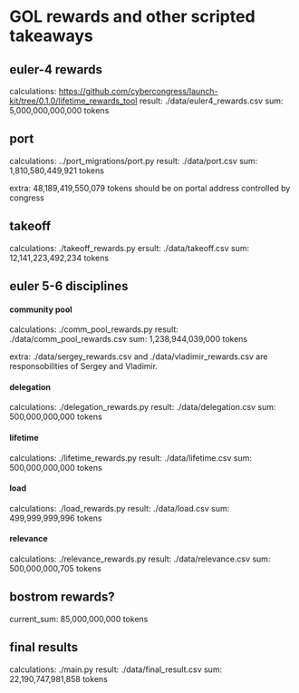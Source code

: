 # GOL rewards and other scripted takeaways

## euler-4 rewards

calculations: https://github.com/cybercongress/launch-kit/tree/0.1.0/lifetime_rewards_tool
result: ./data/euler4_rewards.csv
sum: 5,000,000,000,000 tokens

## port

calculations: ../port_migrations/port.py
result: ./data/port.csv
sum: 1,810,580,449,921 tokens

extra: 48,189,419,550,079 tokens should be on portal address controlled by congress

## takeoff

calculations: ./takeoff_rewards.py
ersult: ./data/takeoff.csv
sum: 12,141,223,492,234 tokens

## euler 5-6 disciplines

#### community pool

calculations: ./comm_pool_rewards.py
result: ./data/comm_pool_rewards.csv
sum: 1,238,944,039,000 tokens

extra: ./data/sergey_rewards.csv and ./data/vladimir_rewards.csv are responsobilities of Sergey and Vladimir.

#### delegation

calculations: ./delegation_rewards.py
result: ./data/delegation.csv
sum: 500,000,000,000 tokens

#### lifetime

calculations: ./lifetime_rewards.py
result: ./data/lifetime.csv
sum: 500,000,000,000 tokens

#### load

calculations: ./load_rewards.py
result: ./data/load.csv
sum: 499,999,999,996 tokens

#### relevance

calculations: ./relevance_rewards.py
result: ./data/relevance.csv
sum: 500,000,000,705 tokens

## bostrom rewards?

current_sum: 85,000,000,000 tokens

## final results

calculations: ./main.py
result: ./data/final_result.csv
sum: 22,190,747,981,858 tokens

